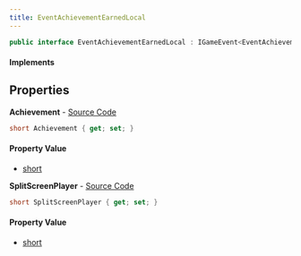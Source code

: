 ```yaml
---
title: EventAchievementEarnedLocal
---
```


```csharp
public interface EventAchievementEarnedLocal : IGameEvent<EventAchievementEarnedLocal>
```

#### Implements

## Properties

**Achievement** - [Source Code](https://github.com/swiftly-solution/swiftlys2/blob/main/managed/src/SwiftlyS2.Generated/GameEvents/Interfaces/EventAchievementEarnedLocal.cs#L23)

```csharp
short Achievement { get; set; }
```

#### Property Value

- [short](https://learn.microsoft.com/dotnet/api/system.int16)

**SplitScreenPlayer** - [Source Code](https://github.com/swiftly-solution/swiftlys2/blob/main/managed/src/SwiftlyS2.Generated/GameEvents/Interfaces/EventAchievementEarnedLocal.cs#L30)

```csharp
short SplitScreenPlayer { get; set; }
```

#### Property Value

- [short](https://learn.microsoft.com/dotnet/api/system.int16)

